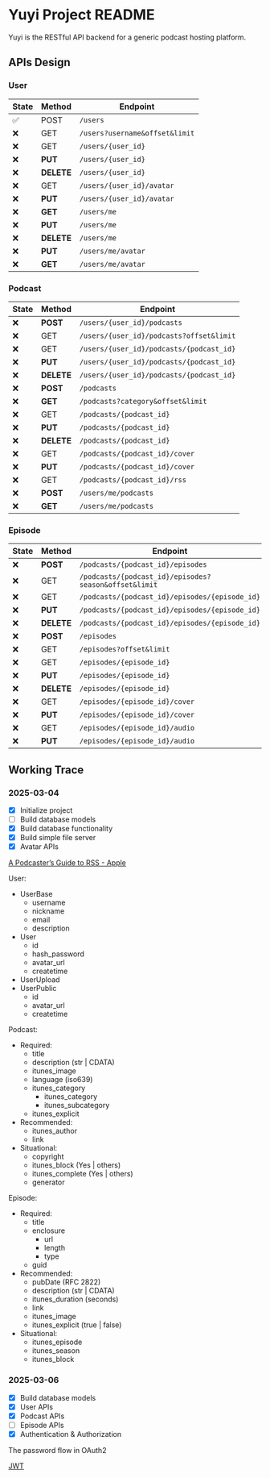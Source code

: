 # Yuyi Project README

Yuyi is the RESTful API backend for a generic podcast hosting platform.

## APIs Design

### User

State   | Method      | Endpoint
--------|-------------|-----
✅      | POST        | `/users`
❌      | GET         | `/users?username&offset&limit`
❌      | GET         | `/users/{user_id}`
❌      | **PUT**     | `/users/{user_id}`
❌      | **DELETE**  | `/users/{user_id}`
❌      | GET         | `/users/{user_id}/avatar`
❌      | **PUT**     | `/users/{user_id}/avatar`
❌      | **GET**     | `/users/me`
❌      | **PUT**     | `/users/me`
❌      | **DELETE**  | `/users/me`
❌      | **PUT**     | `/users/me/avatar`
❌      | **GET**     | `/users/me/avatar`

### Podcast

State   | Method      | Endpoint
--------|-------------|-----
❌      | **POST**    | `/users/{user_id}/podcasts`
❌      | GET         | `/users/{user_id}/podcasts?offset&limit`
❌      | GET         | `/users/{user_id}/podcasts/{podcast_id}`
❌      | **PUT**     | `/users/{user_id}/podcasts/{podcast_id}`
❌      | **DELETE**  | `/users/{user_id}/podcasts/{podcast_id}`
❌      | **POST**    | `/podcasts`
❌      | **GET**     | `/podcasts?category&offset&limit`
❌      | GET         | `/podcasts/{podcast_id}`
❌      | **PUT**     | `/podcasts/{podcast_id}`
❌      | **DELETE**  | `/podcasts/{podcast_id}`
❌      | GET         | `/podcasts/{podcast_id}/cover`
❌      | **PUT**     | `/podcasts/{podcast_id}/cover`
❌      | GET         | `/podcasts/{podcast_id}/rss`
❌      | **POST**    | `/users/me/podcasts`
❌      | **GET**     | `/users/me/podcasts`

### Episode

State   | Method      | Endpoint
--------|-------------|-----
❌      | **POST**    | `/podcasts/{podcast_id}/episodes`
❌      | GET         | `/podcasts/{podcast_id}/episodes?season&offset&limit`
❌      | GET         | `/podcasts/{podcast_id}/episodes/{episode_id}`
❌      | **PUT**     | `/podcasts/{podcast_id}/episodes/{episode_id}`
❌      | **DELETE**  | `/podcasts/{podcast_id}/episodes/{episode_id}`
❌      | **POST**    | `/episodes`
❌      | GET         | `/episodes?offset&limit`
❌      | GET         | `/episodes/{episode_id}`
❌      | **PUT**     | `/episodes/{episode_id}`
❌      | **DELETE**  | `/episodes/{episode_id}`
❌      | GET         | `/episodes/{episode_id}/cover`
❌      | **PUT**     | `/episodes/{episode_id}/cover`
❌      | GET         | `/episodes/{episode_id}/audio`
❌      | **PUT**     | `/episodes/{episode_id}/audio`

## Working Trace

### 2025-03-04

- [x] Initialize project
- [ ] Build database models
- [x] Build database functionality
- [x] Build simple file server
- [x] Avatar APIs

[A Podcaster’s Guide to RSS - Apple](https://help.apple.com/itc/podcasts_connect/)

User:

- UserBase
    - username
    - nickname 
    - email
    - description
- User
    - id
    - hash_password
    - avatar_url
    - createtime
- UserUpload
- UserPublic
    - id
    - avatar_url
    - createtime

Podcast:

- Required:
    - title
    - description (str | CDATA)
    - itunes_image
    - language (iso639)
    - itunes_category
        - itunes_category
        - itunes_subcategory
    - itunes_explicit
- Recommended:
    - itunes_author
    - link
- Situational:
    - copyright
    - itunes_block (Yes | others)
    - itunes_complete (Yes | others)
    - generator

Episode:

- Required:
    - title
    - enclosure
        - url
        - length
        - type
    - guid
- Recommended:
    - pubDate (RFC 2822)
    - description (str | CDATA)
    - itunes_duration (seconds)
    - link
    - itunes_image
    - itunes_explicit (true | false)
- Situational:
    - itunes_episode
    - itunes_season
    - itunes_block

### 2025-03-06

- [x] Build database models
- [x] User APIs
- [x] Podcast APIs
- [ ] Episode APIs
- [x] Authentication & Authorization

The password flow in OAuth2

[JWT](https://jwt.io/)

